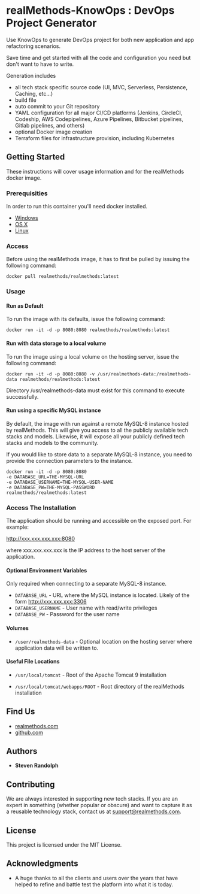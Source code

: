 # realMethods-KnowOps : DevOps Project Generator

Use KnowOps to generate DevOps project for both new application and app refactoring scenarios.

Save time and get started with all the code and configuration you need but don't want to have to write.  

Generation includes
- all tech stack specific source code (UI, MVC, Serverless, Persistence, Caching, etc...)
- build file
- auto commit to your Git repository
- YAML configuration for all major CI/CD platforms (Jenkins, CircleCI, Codeship, AWS Codepipelines, Azure Pipelines, Bitbucket pipelines, Gitlab pipelines, and others)
- optional Docker image creation
- Terraform files for infrastructure provision, including Kubernetes

## Getting Started

These instructions will cover usage information and for the realMethods docker image.

### Prerequisities

In order to run this container you'll need docker installed.

* [Windows](https://docs.docker.com/windows/started)
* [OS X](https://docs.docker.com/mac/started/)
* [Linux](https://docs.docker.com/linux/started/)

### Access

Before using the realMethods image, it has to first be pulled by issuing the following command:

```
docker pull realmethods/realmethods:latest
```

### Usage

#### Run as Default

To run the image with its defaults, issue the following command:

```
docker run -it -d -p 8080:8080 realmethods/realmethods:latest

```

#### Run with data storage to a local volume

To run the image using a local volume on the hosting server, issue the following command:

```
docker run -it -d -p 8080:8080 -v /usr/realmethods-data:/realmethods-data realmethods/realmethods:latest
```

Directory /usr/realmethods-data must exist for this command to execute successfully.  

#### Run using a specific MySQL instance

By default, the image with run against a remote MySQL-8 instance hosted by realMethods.  This will give you access to all the 
publicly available tech stacks and models.  Likewise, it will expose all your publicly defined tech stacks and models to the community.

If you would like to store data to a separate MySQL-8 instance, you need to provide the connection parameters to the instance.

```
docker run -it -d -p 8080:8080 
-e DATABASE_URL=THE-MYSQL-URL
-e DATABASE_USERNAME=THE-MYSQL-USER-NAME
-e DATABASE_PW=THE-MYSQL-PASSWORD
realmethods/realmethods:latest
```
### Access The Installation

The application should be running and accessible on the exposed port.  For example:

http://xxx.xxx.xxx.xxx:8080

where xxx.xxx.xxx.xxx is the IP address to the host server of the application.

#### Optional Environment Variables

Only required when connecting to a separate MySQL-8 instance.

* `DATABASE_URL` - URL where the MySQL instance is located.  Likely of the form http://xxx.xxx.xxx:3306
* `DATABASE_USERNAME` - User name with read/write privileges
* `DATABASE_PW` - Password for the user name

#### Volumes

* `/user/realmethods-data` - Optional location on the hosting server where application data will be written to.

#### Useful File Locations

* `/usr/local/tomcat` - Root of the Apache Tomcat 9 installation
  
* `/usr/local/tomcat/webapps/ROOT` - Root directory of the realMethods installation


## Find Us

* [realmethods.com](http://www.realmethods.com)
* [github.com](https://github.com/realmethods-public)


## Authors

* **Steven Randolph**  

## Contributing

We are always interested in supporting new tech stacks.  If you are an expert in something (whether popular or obscure) and want to capture it as a reusable technology stack, contact us at support@realmethods.com.
 
## License

This project is licensed under the MIT License.

## Acknowledgments

* A huge thanks to all the clients and users over the years that have helped to refine and battle test the platform into what it is today. 